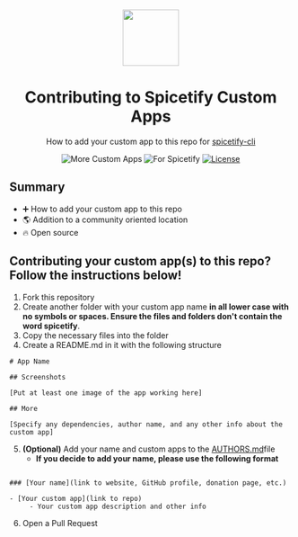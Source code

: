 <p align="center"><a href="https://github.com/3raxton/spicetify-custom-apps/"
target="_blank"><br><img width="100" src="https://emojipedia-us.s3.dualstack.us-west-1.amazonaws.com/thumbs/240/apple/271/fire_1f525.png"></a></p>
<h1 align="center">Contributing to Spicetify Custom Apps</h1>
<p align="center">How to add your custom app to this repo for <a href="https://github.com/khanhas/spicetify-cli" target="_blank"> spicetify-cli</a></p>
<p align="center">
</a>
<a><img src="https://img.shields.io/badge/more-Custom%20Apps-orange.svg" alt="More Custom Apps"></a>
<a><img src="https://img.shields.io/badge/for-spicetify-E71A0E.svg" alt="For Spicetify"></a>
<a href="https://3raxton.github.io/license"><img src="https://img.shields.io/badge/License-MIT-blue.svg" alt="License"></a>

## Summary
- ➕ How to add your custom app to this repo
- 🌎 Addition to a community oriented location
- 🔥 Open source

## Contributing your custom app(s) to this repo? Follow the instructions below!

1. Fork this repository
2. Create another folder with your custom app name **in all lower case with no symbols or spaces. Ensure the files and folders don't contain the word spicetify**. 
3. Copy the necessary files into the folder
4. Create a README.md in it with the following structure
```
# App Name

## Screenshots

[Put at least one image of the app working here]

## More

[Specify any dependencies, author name, and any other info about the custom app]
```
5. **(Optional)** Add your name and custom apps to the <a href="https://github.com/3raxton/spicetify-custom-apps/blob/main/AUTHORS.md"  target="_blank">AUTHORS.md</a>file 
     - **If you decide to add your name, please use the following format**
```

### [Your name](link to website, GitHub profile, donation page, etc.)

- [Your custom app](link to repo)
     - Your custom app description and other info
```
6. Open a Pull Request
